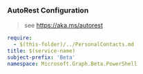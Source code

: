 ### AutoRest Configuration

> see https://aka.ms/autorest

``` yaml
require:
  - $(this-folder)/../PersonalContacts.md
title: $(service-name)
subject-prefix: 'Beta'
namespace: Microsoft.Graph.Beta.PowerShell
```
